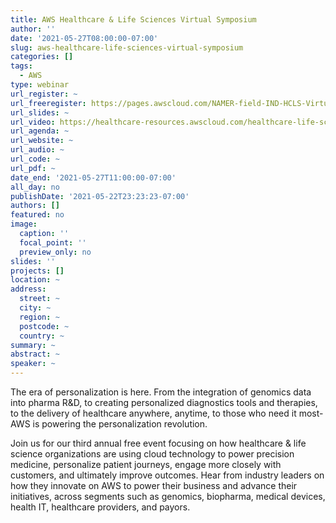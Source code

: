 ```yaml
---
title: AWS Healthcare & Life Sciences Virtual Symposium
author: ''
date: '2021-05-27T08:00:00-07:00'
slug: aws-healthcare-life-sciences-virtual-symposium
categories: []
tags:
  - AWS
type: webinar
url_register: ~
url_freeregister: https://pages.awscloud.com/NAMER-field-IND-HCLS-Virtual-Symposium-2021-reg-event.html?nc1=h_ls
url_slides: ~
url_video: https://healthcare-resources.awscloud.com/healthcare-life-sciences-virtual-symposium-2021-on-demand
url_agenda: ~
url_website: ~
url_audio: ~
url_code: ~
url_pdf: ~
date_end: '2021-05-27T11:00:00-07:00'
all_day: no
publishDate: '2021-05-22T23:23:23-07:00'
authors: []
featured: no
image:
  caption: ''
  focal_point: ''
  preview_only: no
slides: ''
projects: []
location: ~
address:
  street: ~
  city: ~
  region: ~
  postcode: ~
  country: ~
summary: ~
abstract: ~
speaker: ~
---
```

<!--more-->
The era of personalization is here. From the integration of genomics data into pharma R&D, to creating personalized diagnostics tools and therapies, to the delivery of healthcare anywhere, anytime, to those who need it most- AWS is powering the personalization revolution.  

Join us for our third annual free event focusing on how healthcare & life science organizations are using cloud technology to power precision medicine, personalize patient journeys, engage more closely with customers, and ultimately improve outcomes. Hear from industry leaders on how they innovate on AWS to power their business and advance their initiatives, across segments such as genomics, biopharma, medical devices, health IT, healthcare providers, and payors.